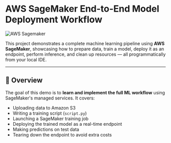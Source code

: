 # AWS SageMaker End-to-End Model Deployment Workflow

![AWS Sagemaker](https://i.ytimg.com/vi/Z6Y9VIc6nkk/maxresdefault.jpg)

This project demonstrates a complete machine learning pipeline using **AWS SageMaker**, showcasing how to prepare data, train a model, deploy it as an endpoint, perform inference, and clean up resources — all programmatically from your local IDE.

---

## 🚀 Overview

The goal of this demo is to **learn and implement the full ML workflow** using SageMaker's managed services. It covers:

- Uploading data to Amazon S3
- Writing a training script (`script.py`)
- Launching a SageMaker training job
- Deploying the trained model as a real-time endpoint
- Making predictions on test data
- Tearing down the endpoint to avoid extra costs
